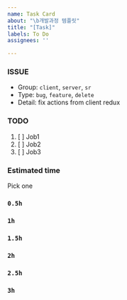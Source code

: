```yaml
---
name: Task Card
about: "\b개발과정 템플릿"
title: "[Task]"
labels: To Do
assignees: ''

---
```


### ISSUE
* Group:  `client`, `server`, `sr`
* Type: `bug`, `feature`, `delete`
* Detail: fix actions from client redux

### TODO
1. [ ] Job1
2. [ ] Job2
3. [ ] Job3
 
### Estimated time
Pick one
 
### `0.5h`
### `1h`
### `1.5h`
### `2h`
### `2.5h`
### `3h`
